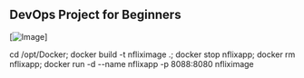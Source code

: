 ## DevOps Project for Beginners   

[![Image](https://github.com/yankils/Simple-DevOps-Project/blob/master/Devops_course.PNG "DevOps Project - CI/CD with Jenkins Ansible Docker Kubernetes ")]



cd /opt/Docker;
docker build  -t nfliximage .;
docker stop  nflixapp;
docker rm  nflixapp;
docker run -d --name  nflixapp -p 8088:8080 nfliximage
